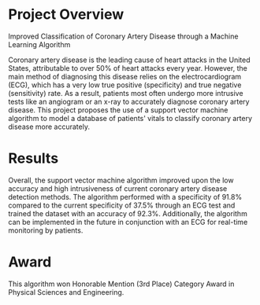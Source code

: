 # Project Overview

Improved Classification of Coronary Artery Disease through a Machine Learning Algorithm

Coronary artery disease is the leading cause of heart attacks in the United States, attributable to over 50% of heart attacks every year. However, the main method of diagnosing this disease relies on the electrocardiogram (ECG), which has a very low true positive (specificity) and true negative (sensitivity) rate. As a result, patients most often undergo more intrusive tests like an angiogram or an x-ray to accurately diagnose coronary artery disease. This project proposes the use of a support vector machine algorithm to model a database of patients' vitals to classify coronary artery disease more accurately. 

# Results

Overall, the support vector machine algorithm improved upon the low accuracy and high intrusiveness of current coronary artery disease detection methods. The algorithm performed with a specificity of 91.8% compared to the current specificity of 37.5% through an ECG test and trained the dataset with an accuracy of 92.3%. Additionally, the algorithm can be implemented in the future in conjunction with an ECG for real-time monitoring by patients.

# Award

This algorithm won Honorable Mention (3rd Place) Category Award in Physical Sciences and Engineering.

